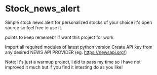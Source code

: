 # Stock_news_alert

Simple stock news alert for personalized stocks of your choice it's open source so feel free to use it.

points to keep rememebr if want this project for work.

Import all required modules of latest python version
Create API key from any desired NEWS API PROVIDER (eg. https://newsapi.org/)

Note: It's just a warmup project, i did to pass my time so i have not improved it much but if you find it intesting do as you like!
